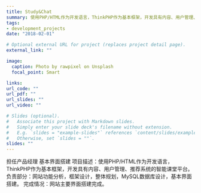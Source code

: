 ```yaml
---
title: Study&Chat
summary: 使用PHP/HTML作为开发语言，ThinkPHP作为基本框架，开发具有内容、用户管理、推荐系统的智能课堂平台
tags:
- development_projects
date: "2018-02-01"

# Optional external URL for project (replaces project detail page).
external_link: ""

image:
  caption: Photo by rawpixel on Unsplash
  focal_point: Smart

links:
url_code: ""
url_pdf: ""
url_slides: ""
url_video: ""

# Slides (optional).
#   Associate this project with Markdown slides.
#   Simply enter your slide deck's filename without extension.
#   E.g. `slides = "example-slides"` references `content/slides/example-slides.md`.
#   Otherwise, set `slides = ""`.
slides: ""
---
```

担任产品经理 基本界面搭建 
项目描述：使用PHP/HTML作为开发语言，ThinkPHP作为基本框架，开发具有内容、用户管理、推荐系统的智能课堂平台。
负责部分：网站功能分析，框架设计，整体规划，MySQL数据库设计，基本界面搭建。
完成情况：网站主要界面搭建完成。
